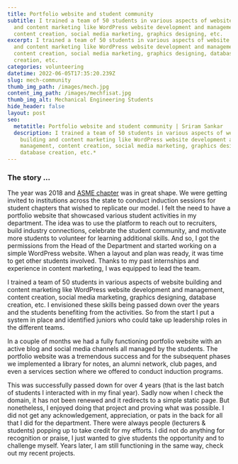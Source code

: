 ```yaml
---
title: Portfolio website and student community
subtitle: I trained a team of 50 students in various aspects of website building
  and content marketing like WordPress website development and management,
  content creation, social media marketing, graphics designing, etc.
excerpt: I trained a team of 50 students in various aspects of website building
  and content marketing like WordPress website development and management,
  content creation, social media marketing, graphics designing, database
  creation, etc.
categories: volunteering
datetime: 2022-06-05T17:35:20.239Z
slug: mech-community
thumb_img_path: /images/mech.jpg
content_img_path: /images/mechfisat.jpg
thumb_img_alt: Mechanical Engineering Students
hide_header: false
layout: post
seo:
  metatitle: Portfolio website and student community | Sriram Sankar
  description: I trained a team of 50 students in various aspects of website
    building and content marketing like WordPress website development and
    management, content creation, social media marketing, graphics designing,
    database creation, etc.*
---
```

### The story ...

The year was 2018 and [ASME chapter](https://spectram.netlify.app/sideprojects/asmechapter/) was in great shape. We were getting invited to institutions across the state to conduct induction sessions for student chapters that wished to replicate our model. I felt the need to have a portfolio website that showcased various student activities in my department. The idea was to use the platform to reach out to recruiters, build industry connections, celebrate the student community, and motivate more students to volunteer for learning additional skills. And so, I got the permissions from the Head of the Department and started working on a simple WordPress website. When a layout and plan was ready, it was time to get other students involved. Thanks to my past internships and experience in content marketing, I was equipped to lead the team.

I trained a team of 50 students in various aspects of website building and content marketing like WordPress website development and management, content creation, social media marketing, graphics designing, database creation, etc. I envisioned these skills being passed down over the years and the students benefiting from the activities. So from the start I put a system in place and identified juniors who could take up leadership roles in the different teams.

In a couple of months we had a fully functioning portfolio website with an active blog and social media channels all managed by the students. The portfolio website was a tremendous success and for the subsequent phases we implemented a library for notes, an alumni network, club pages, and even a services section where we offered to conduct induction programs.

This was successfully passed down for over 4 years (that is the last batch of students I interacted with in my final year). Sadly now when I check the domain, it has not been renewed and it redirects to a simple static page. But nonetheless, I enjoyed doing that project and proving what was possible. I did not get any acknowledgement, appreciation, or pats in the back for all that I did for the department. There were always people (lecturers & students) popping up to take credit for my efforts. I did not do anything for recognition or praise, I just wanted to give students the opportunity and to challenge myself. Years later, I am still functioning in the same way, check out my recent projects.